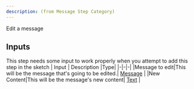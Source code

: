 ```yaml
---
description: (from Message Step Category)
---
```

Edit a message

## Inputs
This step needs some input to work properly when you attempt to add this step in the sketch
| Input      | Description |Type|
|-|-|-|
|Message to edit|This will be the message that's going to be edited.| [ Message](../inputs/message.md) |
|New Content|This will be the message's new content| [ Text](../inputs/text.md) |

